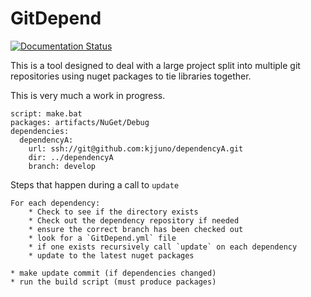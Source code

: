# GitDepend

[![Documentation Status](https://readthedocs.org/projects/gitdepend/badge/?version=latest)](http://gitdepend.readthedocs.io/en/latest/?badge=latest)

This is a tool designed to deal with a large project split into multiple git repositories using nuget packages to tie libraries together.

This is very much a work in progress.

```
script: make.bat
packages: artifacts/NuGet/Debug
dependencies:
  dependencyA:
    url: ssh://git@github.com:kjjuno/dependencyA.git
    dir: ../dependencyA
    branch: develop
```

Steps that happen during a call to `update`

```
For each dependency:  
    * Check to see if the directory exists
    * Check out the dependency repository if needed
    * ensure the correct branch has been checked out
    * look for a `GitDepend.yml` file
    * if one exists recursively call `update` on each dependency
    * update to the latest nuget packages

* make update commit (if dependencies changed)
* run the build script (must produce packages)
```
